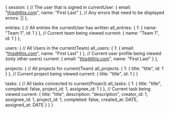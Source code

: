 {
  session: {
    // The user that is signed in
    currentUser: {
      email: "this@this.com",
      name: "First Last"
    },
    // Any errors that need to be displayed
    errors: []
  },

  entries: {
    // All entries the currentUser has written
    all_entries: {
      1: {
        name: "Team 1",
        id: 1
      }
    },
    // Current team being viewed
    current: {
      name: "Team 1",
      id: 1
    }
  },

  users: {
    // All Users in the current(Team)
    all_users: {
      1: {
        email: "this@this.com",
        name: "First Last"
      }
    },
    // Current user profile being viewed (only other users)
    current: {
      email: "this@this.com",
      name: "First Last"
    }
  },

  projects: {
    // All projects for current(Team)
    all_projects: {
      1: {
        title: "title",
        id: 1
      }
    },
    // Current project being viewed
    current: {
      title: "title",
      id: 1
    }
  }

  tasks: {
    // All tasks connected to current(Project)
    all_tasks: {
      1: {
        title: "title",
        completed: false,
        project_id: 1,
        assignee_id: 1
      }
    },
    // Current task being viewed
    current: {
      title: "title",
      description: "description",
      creator_id: 1,
      assignee_id: 1,
      project_id: 1,
      completed: false,
      created_at: DATE,
      assigned_at: DATE
    }
  }
}